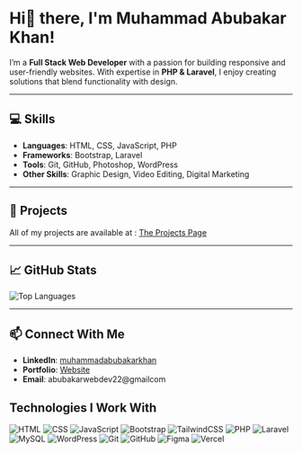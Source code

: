 # Hi👋 there, I'm Muhammad Abubakar Khan!
I’m a **Full Stack Web Developer** with a passion for building responsive and user-friendly websites. With expertise in **PHP & Laravel**, I enjoy creating solutions that blend functionality with design.

---

## 💻 Skills
- **Languages**: HTML, CSS, JavaScript, PHP  
- **Frameworks**: Bootstrap, Laravel  
- **Tools**: Git, GitHub, Photoshop, WordPress  
- **Other Skills**: Graphic Design, Video Editing, Digital Marketing  

---

## 🌟 Projects
All of my projects are available at : [The Projects Page](https://www.abubakardev.site/#projects)

---

## 📈 GitHub Stats
![Top Languages](https://github-readme-stats.vercel.app/api/top-langs/?username=abubakarwd&layout=compact&theme=radical)

---

## 📫 Connect With Me
- **LinkedIn**: [muhammadabubakarkhan](https://www.linkedin.com/in/muhammadabubakarkhan2/)
- **Portfolio**: [Website](https://www.abubakardev.site/)
- **Email**: abubakarwebdev22@gmailcom

## Technologies I Work With

![HTML](https://img.shields.io/badge/HTML5-E34F26?style=for-the-badge&logo=html5&logoColor=white)
![CSS](https://img.shields.io/badge/CSS3-1572B6?style=for-the-badge&logo=css3&logoColor=white)
![JavaScript](https://img.shields.io/badge/JavaScript-F7DF1E?style=for-the-badge&logo=javascript&logoColor=black)
![Bootstrap](https://img.shields.io/badge/Bootstrap-563D7C?style=for-the-badge&logo=bootstrap&logoColor=white)
![TailwindCSS](https://img.shields.io/badge/Tailwind_CSS-06B6D4?style=for-the-badge&logo=tailwind-css&logoColor=white)
![PHP](https://img.shields.io/badge/PHP-777BB4?style=for-the-badge&logo=php&logoColor=white)
![Laravel](https://img.shields.io/badge/Laravel-FF2D20?style=for-the-badge&logo=laravel&logoColor=white)
![MySQL](https://img.shields.io/badge/MySQL-4479A1?style=for-the-badge&logo=mysql&logoColor=white)
![WordPress](https://img.shields.io/badge/WordPress-21759B?style=for-the-badge&logo=wordpress&logoColor=white)
![Git](https://img.shields.io/badge/Git-F05032?style=for-the-badge&logo=git&logoColor=white)
![GitHub](https://img.shields.io/badge/GitHub-181717?style=for-the-badge&logo=github&logoColor=white)
![Figma](https://img.shields.io/badge/Figma-F24E1E?style=for-the-badge&logo=figma&logoColor=white)
![Vercel](https://img.shields.io/badge/Vercel-000000?style=for-the-badge&logo=vercel&logoColor=white)

